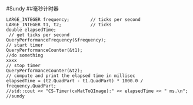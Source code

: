 #Sundy
##毫秒计时器
	
	LARGE_INTEGER frequency;        // ticks per second
	LARGE_INTEGER t1, t2;           // ticks
	double elapsedTime;
	 // get ticks per second
	QueryPerformanceFrequency(&frequency);
	// start timer
	QueryPerformanceCounter(&t1);
	//do something
	xxxx
	// stop timer
	QueryPerformanceCounter(&t2);
	// compute and print the elapsed time in millisec
	elapsedTime = (t2.QuadPart - t1.QuadPart) * 1000.0 / frequency.QuadPart;
	//std::cout << "CS-Timer(cvMatToQImage):" << elapsedTime << " ms.\n";   //sundy
